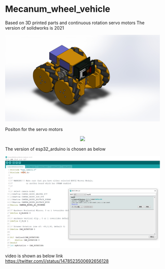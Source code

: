 # Mecanum_wheel_vehicle
Based on 3D printed parts and continuous rotation servo motors
The version of solidworks is 2021

<p align="center">
<img src="./mechanism/MK_Version1.JPG">
</p> 



Positon for the servo motors
<p align="center">
<img src="allocation.png">
</p> 


The version of esp32_arduino is chosen as below
<p align="center">
<img src="esp32_arduino.png">
</p> 

video is shown as below link
https://twitter.com/i/status/1478523500692656128
